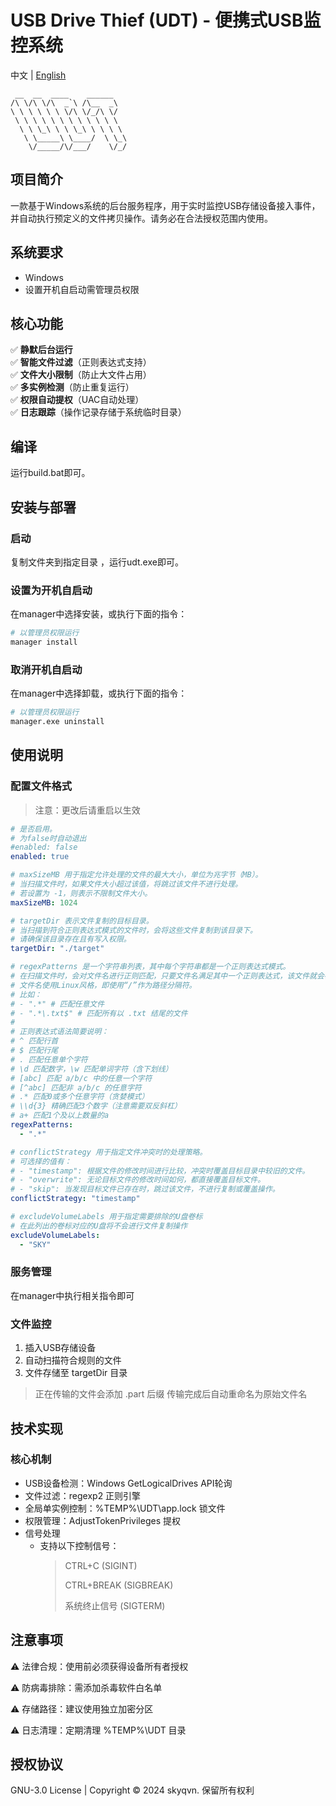 USB Drive Thief (UDT) - 便携式USB监控系统
======================================================
中文 | [English](./README_en.md)

```text
 __  __  ____    ______
/\ \/\ \/\  _`\ /\__  _\
\ \ \ \ \ \ \/\ \/_/\ \/
 \ \ \ \ \ \ \ \ \ \ \ \
  \ \ \_\ \ \ \_\ \ \ \ \
   \ \_____\ \____/  \ \_\
    \/_____/\/___/    \/_/
```

## 项目简介

一款基于Windows系统的后台服务程序，用于实时监控USB存储设备接入事件，并自动执行预定义的文件拷贝操作。请务必在合法授权范围内使用。

## 系统要求

- Windows
- 设置开机自启动需管理员权限

## 核心功能

✅ **静默后台运行**  
✅ **智能文件过滤**（正则表达式支持）  
✅ **文件大小限制**（防止大文件占用）  
✅ **多实例检测**（防止重复运行）  
✅ **权限自动提权**（UAC自动处理）  
✅ **日志跟踪**（操作记录存储于系统临时目录）

## 编译

运行build.bat即可。

## 安装与部署

### 启动

复制文件夹到指定目录 ，运行udt.exe即可。

### 设置为开机自启动

在manager中选择安装，或执行下面的指令：

```bash
# 以管理员权限运行
manager install
```

### 取消开机自启动

在manager中选择卸载，或执行下面的指令：

```bash
# 以管理员权限运行
manager.exe uninstall
```

## 使用说明

### 配置文件格式

> 注意：更改后请重启以生效

```yaml
# 是否启用。
# 为false时自动退出
#enabled: false
enabled: true

# maxSizeMB 用于指定允许处理的文件的最大大小，单位为兆字节（MB）。
# 当扫描文件时，如果文件大小超过该值，将跳过该文件不进行处理。
# 若设置为 -1，则表示不限制文件大小。
maxSizeMB: 1024

# targetDir 表示文件复制的目标目录。
# 当扫描到符合正则表达式模式的文件时，会将这些文件复制到该目录下。
# 请确保该目录存在且有写入权限。
targetDir: "./target"

# regexPatterns 是一个字符串列表，其中每个字符串都是一个正则表达式模式。
# 在扫描文件时，会对文件名进行正则匹配，只要文件名满足其中一个正则表达式，该文件就会被处理（复制到目标目录）。
# 文件名使用Linux风格，即使用“/”作为路径分隔符。
# 比如：
# - ".*" # 匹配任意文件
# - ".*\.txt$" # 匹配所有以 .txt 结尾的文件
#
# 正则表达式语法简要说明：
# ^ 匹配行首
# $ 匹配行尾
# . 匹配任意单个字符
# \d 匹配数字，\w 匹配单词字符（含下划线）
# [abc] 匹配 a/b/c 中的任意一个字符
# [^abc] 匹配非 a/b/c 的任意字符
# .* 匹配0或多个任意字符（贪婪模式）
# \\d{3} 精确匹配3个数字（注意需要双反斜杠）
# a+ 匹配1个及以上数量的a
regexPatterns:
  - ".*"

# conflictStrategy 用于指定文件冲突时的处理策略。
# 可选择的值有：
# - "timestamp": 根据文件的修改时间进行比较，冲突时覆盖目标目录中较旧的文件。
# - "overwrite": 无论目标文件的修改时间如何，都直接覆盖目标文件。
# - "skip": 当发现目标文件已存在时，跳过该文件，不进行复制或覆盖操作。
conflictStrategy: "timestamp"

# excludeVolumeLabels 用于指定需要排除的U盘卷标
# 在此列出的卷标对应的U盘将不会进行文件复制操作
excludeVolumeLabels:
  - "SKY"

```

### 服务管理

在manager中执行相关指令即可

### 文件监控

1. 插入USB存储设备
2. 自动扫描符合规则的文件
3. 文件存储至 targetDir 目录

> 正在传输的文件会添加 .part 后缀
> 传输完成后自动重命名为原始文件名

## 技术实现

### 核心机制

- USB设备检测：Windows GetLogicalDrives API轮询
- 文件过滤：regexp2 正则引擎
- 全局单实例控制：%TEMP%\UDT\app.lock 锁文件
- 权限管理：AdjustTokenPrivileges 提权
- 信号处理
	- 支持以下控制信号：
	  > CTRL+C (SIGINT)
	  >
	  >   CTRL+BREAK (SIGBREAK)
	  >
	  >   系统终止信号 (SIGTERM)

## 注意事项

⚠ 法律合规：使用前必须获得设备所有者授权

⚠ 防病毒排除：需添加杀毒软件白名单

⚠ 存储路径：建议使用独立加密分区

⚠ 日志清理：定期清理 %TEMP%\UDT 目录

## 授权协议

GNU-3.0 License | Copyright © 2024 skyqvn. 保留所有权利
